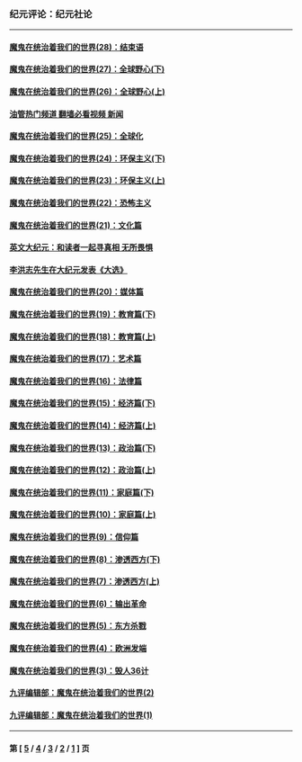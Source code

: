 ### 纪元评论：纪元社论
---
#### [魔鬼在统治着我们的世界(28)：结束语](../../pages/nsc422/n10936246.md?06250330) 
#### [魔鬼在统治着我们的世界(27)：全球野心(下)](../../pages/nsc422/n10928319.md?06250330) 
#### [魔鬼在统治着我们的世界(26)：全球野心(上)](../../pages/nsc422/n10900318.md?06250330) 
#### [油管热门频道 翻墙必看视频 新闻](ok?06250330)
#### [魔鬼在统治着我们的世界(25)：全球化](../../pages/nsc422/n10788205.md?06250330) 
#### [魔鬼在统治着我们的世界(24)：环保主义(下)](../../pages/nsc422/n10695307.md?06250330) 
#### [魔鬼在统治着我们的世界(23)：环保主义(上)](../../pages/nsc422/n10688613.md?06250330) 
#### [魔鬼在统治着我们的世界(22)：恐怖主义](../../pages/nsc422/n10614727.md?06250330) 
#### [魔鬼在统治着我们的世界(21)：文化篇](../../pages/nsc422/n10597706.md?06250330) 
#### [英文大纪元：和读者一起寻真相 无所畏惧](../../pages/nsc422/n12542027.md?06250330) 
#### [李洪志先生在大纪元发表《大选》](../../pages/nsc422/n12534746.md?06250330) 
#### [魔鬼在统治着我们的世界(20)：媒体篇](../../pages/nsc422/n10586579.md?06250330) 
#### [魔鬼在统治着我们的世界(19)：教育篇(下)](../../pages/nsc422/n10564808.md?06250330) 
#### [魔鬼在统治着我们的世界(18)：教育篇(上)](../../pages/nsc422/n10526970.md?06250330) 
#### [魔鬼在统治着我们的世界(17)：艺术篇](../../pages/nsc422/n10499093.md?06250330) 
#### [魔鬼在统治着我们的世界(16)：法律篇](../../pages/nsc422/n10485969.md?06250330) 
#### [魔鬼在统治着我们的世界(15)：经济篇(下)](../../pages/nsc422/n10469975.md?06250330) 
#### [魔鬼在统治着我们的世界(14)：经济篇(上)](../../pages/nsc422/n10457370.md?06250330) 
#### [魔鬼在统治着我们的世界(13)：政治篇(下)](../../pages/nsc422/n10448270.md?06250330) 
#### [魔鬼在统治着我们的世界(12)：政治篇(上)](../../pages/nsc422/n10444576.md?06250330) 
#### [魔鬼在统治着我们的世界(11)：家庭篇(下)](../../pages/nsc422/n10440961.md?06250330) 
#### [魔鬼在统治着我们的世界(10)：家庭篇(上)](../../pages/nsc422/n10435448.md?06250330) 
#### [魔鬼在统治着我们的世界(9)：信仰篇](../../pages/nsc422/n10432159.md?06250330) 
#### [魔鬼在统治着我们的世界(8)：渗透西方(下)](../../pages/nsc422/n10429603.md?06250330) 
#### [魔鬼在统治着我们的世界(7)：渗透西方(上)](../../pages/nsc422/n10426013.md?06250330) 
#### [魔鬼在统治着我们的世界(6)：输出革命](../../pages/nsc422/n10421536.md?06250330) 
#### [魔鬼在统治着我们的世界(5)：东方杀戮](../../pages/nsc422/n10417707.md?06250330) 
#### [魔鬼在统治着我们的世界(4)：欧洲发端](../../pages/nsc422/n10414890.md?06250330) 
#### [魔鬼在统治着我们的世界(3)：毁人36计](../../pages/nsc422/n10411583.md?06250330) 
#### [九评编辑部：魔鬼在统治着我们的世界(2)](../../pages/nsc422/n10410036.md?06250330) 
#### [九评编辑部：魔鬼在统治着我们的世界(1)](../../pages/nsc422/n10406825.md?06250330) 

---
#### 第 [ [5](./5.md?06250330) / [4](./4.md?06250330) / [3](./3.md?06250330) / [2](./2.md?06250330) / [1](./1.md?06250330) ] 页

